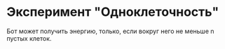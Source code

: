 # Эксперимент "Одноклеточность"

Бот может получить энергию, только, если вокруг него не меньше n пустых клеток.
